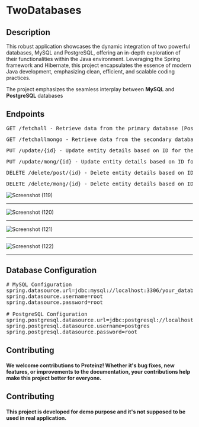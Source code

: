 # TwoDatabases

## Description
This robust application showcases the dynamic integration of two powerful databases, MySQL and PostgreSQL, offering an in-depth exploration of their functionalities within the Java environment. Leveraging the Spring framework and Hibernate, this project encapsulates the essence of modern Java development, emphasizing clean, efficient, and scalable coding practices.

The project emphasizes the seamless interplay between **MySQL** and **PostgreSQL** databases 

## Endpoints
<pre>GET /fetchall - Retrieve data from the primary database (PostgreSQL).</pre>
<pre>GET /fetchallmongo - Retrieve data from the secondary database (MySQL).</pre>
<pre>PUT /update/{id} - Update entity details based on ID for the PostgreSQL</pre>
<pre>PUT /update/mong/{id} - Update entity details based on ID for MySQL</pre>
<pre>DELETE /delete/post/{id} - Delete entity details based on ID for PostgreSQL</pre>
<pre>DELETE /delete/mong/{id} - Delete entity details based on ID for MySQL</pre>
![Screenshot (119)](https://github.com/manuo9/Ecom_proteinz/assets/122933806/73dd1979-4c7f-42ef-b0e5-e8ede4535dee)
<hr>

![Screenshot (120)](https://github.com/manuo9/Ecom_proteinz/assets/122933806/82d4b0dd-410a-4ca1-925c-4d0d1f39dcb2)
<hr>

![Screenshot (121)](https://github.com/manuo9/Ecom_proteinz/assets/122933806/51d43223-654d-4a6c-aaf1-02ade7241a41)
<hr>

![Screenshot (122)](https://github.com/manuo9/Ecom_proteinz/assets/122933806/40f1f4dd-6b43-487d-b7d6-d4890b9054b1)
<hr>

## Database Configuration
<pre># MySQL Configuration
spring.datasource.url=jdbc:mysql://localhost:3306/your_database
spring.datasource.username=root
spring.datasource.password=root

# PostgreSQL Configuration
spring.postgresql.datasource.url=jdbc:postgresql://localhost:5432/your_database
spring.postgresql.datasource.username=postgres
spring.postgresql.datasource.password=root
</pre>

 ## Contributing 
 <h4> We welcome contributions to Proteinz! Whether it's bug fixes, new features, or improvements to the documentation, your contributions help make this project better for everyone.</h4>

 ## Contributing 
 
<h4> This project is developed for demo purpose and it's not supposed to be used in real application. </h4>
